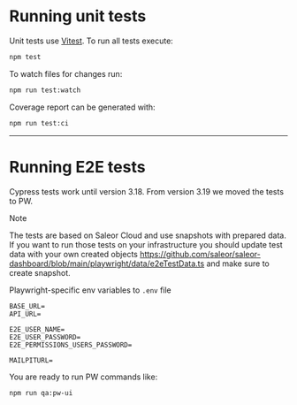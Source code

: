 # Running unit tests

Unit tests use [Vitest](https://vitest.dev/). To run all tests execute:

```bash
npm test
```

To watch files for changes run:

```bash
npm run test:watch
```

Coverage report can be generated with:

```bash
npm run test:ci
```

---

# Running E2E tests

Cypress tests work until version 3.18. From version 3.19 we moved the tests to PW. 

> [!NOTE]
> The tests are based on Saleor Cloud and use snapshots with prepared data.
> If you want to run those tests on your infrastructure you should update test data with your own created objects
https://github.com/saleor/saleor-dashboard/blob/main/playwright/data/e2eTestData.ts and make sure to create snapshot.

Playwright-specific env variables to `.env` file

```
BASE_URL=
API_URL=

E2E_USER_NAME=
E2E_USER_PASSWORD=
E2E_PERMISSIONS_USERS_PASSWORD=

MAILPITURL=
```

You are ready to run PW commands like:

```shell
npm run qa:pw-ui
```